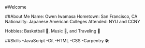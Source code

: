 
#Welcome

##About Me
Name: Owen Iwamasa
Hometown: San Francisco, CA
Nationality: Japanese American
Colleges Attended: NYU and CCNY

Hobbies: Basketball 🏀, Music 🎹, and Traveling 🚀

##Skills
-JavaScript
-Git
-HTML
-CSS
-Carpentry 🛠



